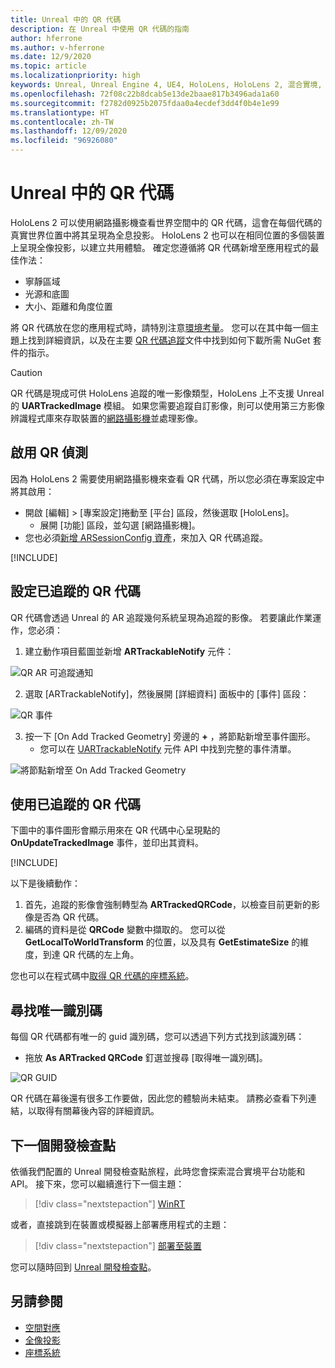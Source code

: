 ```yaml
---
title: Unreal 中的 QR 代碼
description: 在 Unreal 中使用 QR 代碼的指南
author: hferrone
ms.author: v-hferrone
ms.date: 12/9/2020
ms.topic: article
ms.localizationpriority: high
keywords: Unreal, Unreal Engine 4, UE4, HoloLens, HoloLens 2, 混合實境, 開發, 功能, 文件, 指南, 全像投影, qr 代碼, 混合實境頭戴式裝置, windows 混合實境頭戴式裝置, 虛擬實境頭戴式裝置
ms.openlocfilehash: 72f08c22b8dcab5e13de2baae817b3496ada1a60
ms.sourcegitcommit: f2782d0925b2075fdaa0a4ecdef3dd4f0b4e1e99
ms.translationtype: HT
ms.contentlocale: zh-TW
ms.lasthandoff: 12/09/2020
ms.locfileid: "96926080"
---
```

# <a name="qr-codes-in-unreal"></a>Unreal 中的 QR 代碼

HoloLens 2 可以使用網路攝影機查看世界空間中的 QR 代碼，這會在每個代碼的真實世界位置中將其呈現為全息投影。 HoloLens 2 也可以在相同位置的多個裝置上呈現全像投影，以建立共用體驗。 確定您遵循將 QR 代碼新增至應用程式的最佳作法：

- 寧靜區域
- 光源和底圖
- 大小、距離和角度位置

將 QR 代碼放在您的應用程式時，請特別注意[環境考量](../../environment-considerations-for-hololens.md)。 您可以在其中每一個主題上找到詳細資訊，以及在主要 [QR 代碼追蹤](../platform-capabilities-and-apis/qr-code-tracking.md)文件中找到如何下載所需 NuGet 套件的指示。

> [!CAUTION]
> QR 代碼是現成可供 HoloLens 追蹤的唯一影像類型，HoloLens 上不支援 Unreal 的 **UARTrackedImage** 模組。 如果您需要追蹤自訂影像，則可以使用第三方影像辨識程式庫來存取裝置的[網路攝影機](unreal-hololens-camera.md)並處理影像。 

## <a name="enabling-qr-detection"></a>啟用 QR 偵測
因為 HoloLens 2 需要使用網路攝影機來查看 QR 代碼，所以您必須在專案設定中將其啟用：
- 開啟 [編輯] > [專案設定]捲動至 [平台] 區段，然後選取 [HoloLens]。
    + 展開 [功能] 區段，並勾選 [網路攝影機]。  
- 您也必須[新增 ARSessionConfig 資產](https://docs.microsoft.com/windows/mixed-reality/unreal-uxt-ch3#adding-the-session-asset)，來加入 QR 代碼追蹤。

[!INCLUDE[](includes/tabs-qr-codes-1.md)]

## <a name="setting-up-a-tracked-qr-code"></a>設定已追蹤的 QR 代碼

QR 代碼會透過 Unreal 的 AR 追蹤幾何系統呈現為追蹤的影像。 若要讓此作業運作，您必須：
1. 建立動作項目藍圖並新增 **ARTrackableNotify** 元件：

![QR AR 可追蹤通知](images/unreal-spatialmapping-artrackablenotify.PNG)

2. 選取 [ARTrackableNotify]，然後展開 [詳細資料] 面板中的 [事件] 區段：

![QR 事件](images/unreal-spatialmapping-events.PNG)

3. 按一下 [On Add Tracked Geometry] 旁邊的 **+** ，將節點新增至事件圖形。
    - 您可以在 [UARTrackableNotify](https://docs.unrealengine.com/API/Runtime/AugmentedReality/UARTrackableNotifyComponent/index.html) 元件 API 中找到完整的事件清單。

![將節點新增至 On Add Tracked Geometry](images/unreal-qr-codes-tracked-geometry.png)

## <a name="using-a-tracked-qr-code"></a>使用已追蹤的 QR 代碼
下圖中的事件圖形會顯示用來在 QR 代碼中心呈現點的 **OnUpdateTrackedImage** 事件，並印出其資料。

[!INCLUDE[](includes/tabs-qr-codes-2.md)]

以下是後續動作：
1. 首先，追蹤的影像會強制轉型為 **ARTrackedQRCode**，以檢查目前更新的影像是否為 QR 代碼。  
2. 編碼的資料是從 **QRCode** 變數中擷取的。 您可以從 **GetLocalToWorldTransform** 的位置，以及具有 **GetEstimateSize** 的維度，到達 QR 代碼的左上角。

您也可以在程式碼中[取得 QR 代碼的座標系統](https://docs.microsoft.com/windows/mixed-reality/qr-code-tracking#getting-the-coordinate-system-for-a-qr-code)。

## <a name="finding-the-unique-id"></a>尋找唯一識別碼
每個 QR 代碼都有唯一的 guid 識別碼，您可以透過下列方式找到該識別碼：
- 拖放 **As ARTracked QRCode** 釘選並搜尋 [取得唯一識別碼]。

![QR GUID](images/unreal-qr-guid.PNG)

QR 代碼在幕後還有很多工作要做，因此您的體驗尚未結束。 請務必查看下列連結，以取得有關幕後內容的詳細資訊。

## <a name="next-development-checkpoint"></a>下一個開發檢查點

依循我們配置的 Unreal 開發檢查點旅程，此時您會探索混合實境平台功能和 API。 接下來，您可以繼續進行下一個主題：

> [!div class="nextstepaction"]
> [WinRT](unreal-winRT.md)

或者，直接跳到在裝置或模擬器上部署應用程式的主題：

> [!div class="nextstepaction"]
> [部署至裝置](unreal-deploying.md)

您可以隨時回到 [Unreal 開發檢查點](unreal-development-overview.md#3-platform-capabilities-and-apis)。

## <a name="see-also"></a>另請參閱
* [空間對應](../../design/spatial-mapping.md)
* [全像投影](../../discover/hologram.md)
* [座標系統](../../design/coordinate-systems.md)

